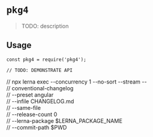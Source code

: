 # `pkg4`

> TODO: description

## Usage

```
const pkg4 = require('pkg4');

// TODO: DEMONSTRATE API
```

// npx lerna exec --concurrency 1 --no-sort --stream -- \
//     conventional-changelog \
//       --preset angular \
//       --infile CHANGELOG.md \
//       --same-file \
//       --release-count 0 \
//       --lerna-package \$LERNA_PACKAGE_NAME \
//       --commit-path \$PWD
